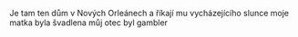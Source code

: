 Je tam ten dům v Nových Orleánech
a říkají mu vycházejícího slunce
moje matka byla švadlena
můj otec byl gambler
